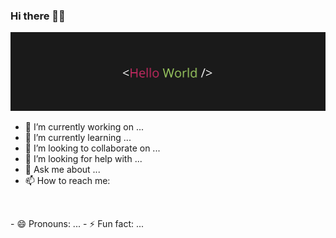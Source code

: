 ### Hi there 👋✨

![](https://raw.githubusercontent.com/AashimaAhuja/AashimaAhuja/main/images/banner.png)


- 🔭 I’m currently working on ...
- 🌱 I’m currently learning ...
- 👯 I’m looking to collaborate on ...
- 🤔 I’m looking for help with ...
- 💬 Ask me about ...
- 📫 How to reach me:

<p align="left">
<a href="http://linkedin.com/in/mohamedsaadmoustafa" target="blank"><img align="center" src="https://github.com/mishmanners/MishManners/blob/master/socials/transparent-Linkedin-logo-icon.png" alt="" height="30" /></a>
</p>
- 😄 Pronouns: ...
- ⚡ Fun fact: ...

